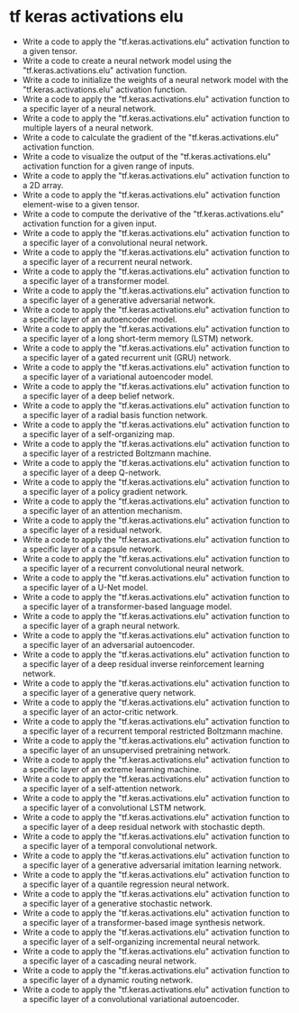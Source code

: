 # tf keras activations elu

- Write a code to apply the "tf.keras.activations.elu" activation function to a given tensor.
- Write a code to create a neural network model using the "tf.keras.activations.elu" activation function.
- Write a code to initialize the weights of a neural network model with the "tf.keras.activations.elu" activation function.
- Write a code to apply the "tf.keras.activations.elu" activation function to a specific layer of a neural network.
- Write a code to apply the "tf.keras.activations.elu" activation function to multiple layers of a neural network.
- Write a code to calculate the gradient of the "tf.keras.activations.elu" activation function.
- Write a code to visualize the output of the "tf.keras.activations.elu" activation function for a given range of inputs.
- Write a code to apply the "tf.keras.activations.elu" activation function to a 2D array.
- Write a code to apply the "tf.keras.activations.elu" activation function element-wise to a given tensor.
- Write a code to compute the derivative of the "tf.keras.activations.elu" activation function for a given input.
- Write a code to apply the "tf.keras.activations.elu" activation function to a specific layer of a convolutional neural network.
- Write a code to apply the "tf.keras.activations.elu" activation function to a specific layer of a recurrent neural network.
- Write a code to apply the "tf.keras.activations.elu" activation function to a specific layer of a transformer model.
- Write a code to apply the "tf.keras.activations.elu" activation function to a specific layer of a generative adversarial network.
- Write a code to apply the "tf.keras.activations.elu" activation function to a specific layer of an autoencoder model.
- Write a code to apply the "tf.keras.activations.elu" activation function to a specific layer of a long short-term memory (LSTM) network.
- Write a code to apply the "tf.keras.activations.elu" activation function to a specific layer of a gated recurrent unit (GRU) network.
- Write a code to apply the "tf.keras.activations.elu" activation function to a specific layer of a variational autoencoder model.
- Write a code to apply the "tf.keras.activations.elu" activation function to a specific layer of a deep belief network.
- Write a code to apply the "tf.keras.activations.elu" activation function to a specific layer of a radial basis function network.
- Write a code to apply the "tf.keras.activations.elu" activation function to a specific layer of a self-organizing map.
- Write a code to apply the "tf.keras.activations.elu" activation function to a specific layer of a restricted Boltzmann machine.
- Write a code to apply the "tf.keras.activations.elu" activation function to a specific layer of a deep Q-network.
- Write a code to apply the "tf.keras.activations.elu" activation function to a specific layer of a policy gradient network.
- Write a code to apply the "tf.keras.activations.elu" activation function to a specific layer of an attention mechanism.
- Write a code to apply the "tf.keras.activations.elu" activation function to a specific layer of a residual network.
- Write a code to apply the "tf.keras.activations.elu" activation function to a specific layer of a capsule network.
- Write a code to apply the "tf.keras.activations.elu" activation function to a specific layer of a recurrent convolutional neural network.
- Write a code to apply the "tf.keras.activations.elu" activation function to a specific layer of a U-Net model.
- Write a code to apply the "tf.keras.activations.elu" activation function to a specific layer of a transformer-based language model.
- Write a code to apply the "tf.keras.activations.elu" activation function to a specific layer of a graph neural network.
- Write a code to apply the "tf.keras.activations.elu" activation function to a specific layer of an adversarial autoencoder.
- Write a code to apply the "tf.keras.activations.elu" activation function to a specific layer of a deep residual inverse reinforcement learning network.
- Write a code to apply the "tf.keras.activations.elu" activation function to a specific layer of a generative query network.
- Write a code to apply the "tf.keras.activations.elu" activation function to a specific layer of an actor-critic network.
- Write a code to apply the "tf.keras.activations.elu" activation function to a specific layer of a recurrent temporal restricted Boltzmann machine.
- Write a code to apply the "tf.keras.activations.elu" activation function to a specific layer of an unsupervised pretraining network.
- Write a code to apply the "tf.keras.activations.elu" activation function to a specific layer of an extreme learning machine.
- Write a code to apply the "tf.keras.activations.elu" activation function to a specific layer of a self-attention network.
- Write a code to apply the "tf.keras.activations.elu" activation function to a specific layer of a convolutional LSTM network.
- Write a code to apply the "tf.keras.activations.elu" activation function to a specific layer of a deep residual network with stochastic depth.
- Write a code to apply the "tf.keras.activations.elu" activation function to a specific layer of a temporal convolutional network.
- Write a code to apply the "tf.keras.activations.elu" activation function to a specific layer of a generative adversarial imitation learning network.
- Write a code to apply the "tf.keras.activations.elu" activation function to a specific layer of a quantile regression neural network.
- Write a code to apply the "tf.keras.activations.elu" activation function to a specific layer of a generative stochastic network.
- Write a code to apply the "tf.keras.activations.elu" activation function to a specific layer of a transformer-based image synthesis network.
- Write a code to apply the "tf.keras.activations.elu" activation function to a specific layer of a self-organizing incremental neural network.
- Write a code to apply the "tf.keras.activations.elu" activation function to a specific layer of a cascading neural network.
- Write a code to apply the "tf.keras.activations.elu" activation function to a specific layer of a dynamic routing network.
- Write a code to apply the "tf.keras.activations.elu" activation function to a specific layer of a convolutional variational autoencoder.